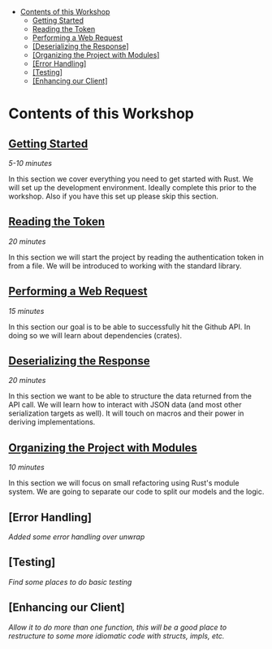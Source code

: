 - [Contents of this Workshop](#contents-of-this-workshop)
    - [Getting Started](#getting-started)
    - [Reading the Token](#reading-the-token)
    - [Performing a Web Request](#performing-a-web-request)
    - [[Deserializing the Response]](#deserializing-the-response)
    - [[Organizing the Project with Modules]](#organizing-the-project-with-modules)
    - [[Error Handling]](#error-handling)
    - [[Testing]](#testing)
    - [[Enhancing our Client]](#enhancing-our-client)

# Contents of this Workshop

## [Getting Started](0-Getting-Started/README.md)

*5-10 minutes*

In this section we cover everything you need to get started with Rust. We will
set up the development environment. Ideally complete this prior to the workshop.
Also if you have this set up please skip this section.

## [Reading the Token](1-Reading-Token/README.md)

*20 minutes*

In this section we will start the project by reading the authentication token in
from a file. We will be introduced to working with the standard library.

## [Performing a Web Request](2-Performing-Web-Request/README.md)

*15 minutes*

In this section our goal is to be able to successfully hit the Github API. In
doing so we will learn about dependencies (crates).

## [Deserializing the Response](3-Deserializing/README.md)

*20 minutes*

In this section we want to be able to structure the data returned from the API
call. We will learn how to interact with JSON data (and most other serialization
targets as well). It will touch on macros and their power in deriving implementations.

## [Organizing the Project with Modules](4-Modules/README.md)

*10 minutes*

In this section we will focus on small refactoring using Rust's module system.
We are going to separate our code to split our models and the logic.

## [Error Handling]

*Added some error handling over unwrap*

## [Testing]

*Find some places to do basic testing*

## [Enhancing our Client]

*Allow it to do more than one function, this will be a good place to restructure
to some more idiomatic code with structs, impls, etc.*
